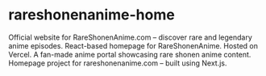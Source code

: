 # rareshonenanime-home
Official website for RareShonenAnime.com – discover rare and legendary anime episodes.  React-based homepage for RareShonenAnime. Hosted on Vercel.  A fan-made anime portal showcasing rare shonen anime content.  Homepage project for rareshonenanime.com – built using Next.js.  
